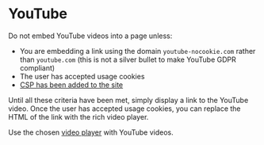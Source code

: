 # YouTube

Do not embed YouTube videos into a page unless:

- You are embedding a link using the domain `youtube-nocookie.com` rather than `youtube.com` (this is not a silver bullet to make YouTube GDPR compliant)
- The user has accepted usage cookies
- [CSP has been added to the site](../technology/standards/security.md#csp)

Until all these criteria have been met, simply display a link to the YouTube video. Once the user has accepted usage cookies, you can replace the HTML of the link with the rich video player.

Use the chosen [video player](../../technology/frontend/html/#player) with YouTube videos.
